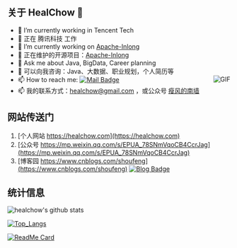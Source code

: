 ## 关于 HealChow 👋

- 👯 I’m currently working in Tencent Tech
- 👯 正在 腾讯科技 工作
- 🔭 I’m currently working on [Apache-Inlong](https://github.com/apache/incubator-inlong)
- 🔭 正在维护的开源项目：[Apache-Inlong](https://github.com/apache/incubator-inlong)
- 💬 Ask me about Java, BigData, Career planning
- 💬 可以向我咨询：Java、大数据、职业规划，个人简历等
- 📫 How to reach me: [![Mail Badge](https://img.shields.io/badge/-healchow@gmail.com-c14438?style=flat-square&logo=Gmail&logoColor=white&link=mailto:healchow@gmail.com)](mailto:healchow@gmail.com) <img align="right" alt="GIF" src="https://raw.githubusercontent.com/haoruilee/haoruilee/master/pic/pusheencode.gif" />
- 📫 我的联系方式：healchow@gmail.com ，或公众号 [瘦风的南墙](https://mp.weixin.qq.com/s/EPUA_78SNmVqoCB4CcrJag)


## 网站传送门

1. [个人网站 https://healchow.com](https://healchow.com)
2. [公众号 https://mp.weixin.qq.com/s/EPUA_78SNmVqoCB4CcrJag](https://mp.weixin.qq.com/s/EPUA_78SNmVqoCB4CcrJag)
3. [博客园 https://www.cnblogs.com/shoufeng](https://www.cnblogs.com/shoufeng)  [![Blog Badge](https://img.shields.io/badge/blog-120w%20pageview-brightgreen)](https://www.cnblogs.com/shoufeng)


## 统计信息

![healchow's github stats](https://github-readme-stats.vercel.app/api?username=healchow&show_icons=true&theme=dracula)

[![Top_Langs](https://github-readme-stats.vercel.app/api/top-langs/?username=healchow&layout=compact&hide=HTML)](https://github.com/healchow/)

[![ReadMe Card](https://github-readme-stats.vercel.app/api/pin/?username=healchow&repo=bigdata-study)](https://github.com/healchow/bigdata-study)

